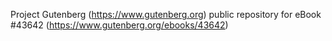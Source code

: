 Project Gutenberg (https://www.gutenberg.org) public repository for eBook #43642 (https://www.gutenberg.org/ebooks/43642)
